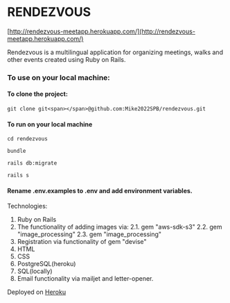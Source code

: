 # RENDEZVOUS
[http://rendezvous-meetapp.herokuapp.com/](http://rendezvous-meetapp.herokuapp.com/)

Rendezvous is a multilingual application for organizing meetings, walks and other events created using Ruby on Rails.

### To use on your local machine:
#### To clone the project:

```
git clone git<span></span>@github.com:Mike2022SPB/rendezvous.git
```

#### To run on your local machine

```
cd rendezvous
```

```
bundle
```

```
rails db:migrate
```

```
rails s
```

#### Rename .env.examples to .env and add environment variables.


Technologies:
1. Ruby on Rails
2. The functionality of adding images via: 
2.1. gem "aws-sdk-s3"
2.2. gem "image_processing"
2.3. gem "image_processing"
3. Registration via functionality of gem "devise"
4. HTML
5. CSS
6. PostgreSQL(heroku)
7. SQL(locally)
8. Email functionality via mailjet and letter-opener.

Deployed on [Heroku](https://dashboard.heroku.com/)
